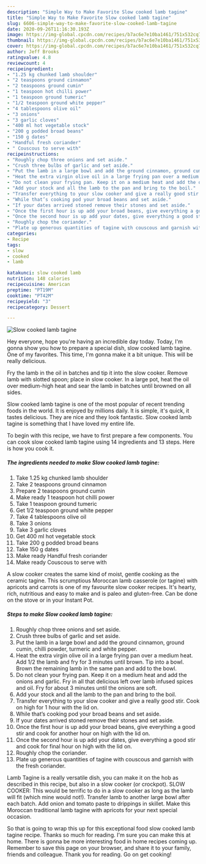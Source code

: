 ```yaml
---
description: "Simple Way to Make Favorite Slow cooked lamb tagine"
title: "Simple Way to Make Favorite Slow cooked lamb tagine"
slug: 6606-simple-way-to-make-favorite-slow-cooked-lamb-tagine
date: 2020-09-26T11:16:30.193Z
image: https://img-global.cpcdn.com/recipes/b7ac6e7e10ba1461/751x532cq70/slow-cooked-lamb-tagine-recipe-main-photo.jpg
thumbnail: https://img-global.cpcdn.com/recipes/b7ac6e7e10ba1461/751x532cq70/slow-cooked-lamb-tagine-recipe-main-photo.jpg
cover: https://img-global.cpcdn.com/recipes/b7ac6e7e10ba1461/751x532cq70/slow-cooked-lamb-tagine-recipe-main-photo.jpg
author: Jeff Brooks
ratingvalue: 4.8
reviewcount: 4
recipeingredient:
- "1.25 kg chunked lamb shoulder"
- "2 teaspoons ground cinnamon"
- "2 teaspoons ground cumin"
- "1 teaspoon hot chilli power"
- "1 teaspoon ground tumeric"
- "1/2 teaspoon ground white pepper"
- "4 tablespoons olive oil"
- "3 onions"
- "3 garlic cloves"
- "400 ml hot vegetable stock"
- "200 g podded broad beans"
- "150 g dates"
- "Handful fresh coriander"
- " Couscous to serve with"
recipeinstructions:
- "Roughly chop three onions and set aside."
- "Crush three bulbs of garlic and set aside."
- "Put the lamb in a large bowl and add the ground cinnamon, ground cumin, chilli powder, turmeric and white pepper."
- "Heat the extra virgin olive oil in a large frying pan over a medium heat. Add 1/2 the lamb and fry for 3 minutes until brown. Tip into a bowl. Brown the remaining lamb in the same pan and add to the bowl."
- "Do not clean your frying pan. Keep it on a medium heat and add the onions and garlic. Fry in all that delicious left over lamb infused spices and oil. Fry for about 3 minutes until the onions are soft."
- "Add your stock and all the lamb to the pan and bring to the boil."
- "Transfer everything to your slow cooker and give a really good stir. Cook on high for 1 hour with the lid on."
- "While that’s cooking pod your broad beans and set aside."
- "If your dates arrived stoned remove their stones and set aside."
- "Once the first hour is up add your broad beans, give everything a good stir and cook for another hour on high with the lid on."
- "Once the second hour is up add your dates, give everything a good stir and cook for final hour on high with the lid on."
- "Roughly chop the coriander."
- "Plate up generous quantities of tagine with couscous and garnish with the fresh coriander."
categories:
- Recipe
tags:
- slow
- cooked
- lamb

katakunci: slow cooked lamb 
nutrition: 148 calories
recipecuisine: American
preptime: "PT19M"
cooktime: "PT42M"
recipeyield: "3"
recipecategory: Dessert

---
```



![Slow cooked lamb tagine](https://img-global.cpcdn.com/recipes/b7ac6e7e10ba1461/751x532cq70/slow-cooked-lamb-tagine-recipe-main-photo.jpg)

Hey everyone, hope you're having an incredible day today. Today, I'm gonna show you how to prepare a special dish, slow cooked lamb tagine. One of my favorites. This time, I'm gonna make it a bit unique. This will be really delicious.

Fry the lamb in the oil in batches and tip it into the slow cooker. Remove lamb with slotted spoon; place in slow cooker. In a large pot, heat the oil over medium-high heat and sear the lamb in batches until browned on all sides.

Slow cooked lamb tagine is one of the most popular of recent trending foods in the world. It is enjoyed by millions daily. It is simple, it's quick, it tastes delicious. They are nice and they look fantastic. Slow cooked lamb tagine is something that I have loved my entire life.


To begin with this recipe, we have to first prepare a few components. You can cook slow cooked lamb tagine using 14 ingredients and 13 steps. Here is how you cook it.

<!--inarticleads1-->

##### The ingredients needed to make Slow cooked lamb tagine:

1. Take 1.25 kg chunked lamb shoulder
1. Take 2 teaspoons ground cinnamon
1. Prepare 2 teaspoons ground cumin
1. Make ready 1 teaspoon hot chilli power
1. Take 1 teaspoon ground tumeric
1. Get 1/2 teaspoon ground white pepper
1. Take 4 tablespoons olive oil
1. Take 3 onions
1. Take 3 garlic cloves
1. Get 400 ml hot vegetable stock
1. Take 200 g podded broad beans
1. Take 150 g dates
1. Make ready Handful fresh coriander
1. Make ready  Couscous to serve with


A slow cooker creates the same kind of moist, gentle cooking as the ceramic tagine. This scrumptious Moroccan lamb casserole (or tagine) with apricots and carrots is one of my favourite slow cooker recipes. It&#39;s hearty, rich, nutritious and easy to make and is paleo and gluten-free. Can be done on the stove or in your Instant Pot. 

<!--inarticleads2-->

##### Steps to make Slow cooked lamb tagine:

1. Roughly chop three onions and set aside.
1. Crush three bulbs of garlic and set aside.
1. Put the lamb in a large bowl and add the ground cinnamon, ground cumin, chilli powder, turmeric and white pepper.
1. Heat the extra virgin olive oil in a large frying pan over a medium heat. Add 1/2 the lamb and fry for 3 minutes until brown. Tip into a bowl. Brown the remaining lamb in the same pan and add to the bowl.
1. Do not clean your frying pan. Keep it on a medium heat and add the onions and garlic. Fry in all that delicious left over lamb infused spices and oil. Fry for about 3 minutes until the onions are soft.
1. Add your stock and all the lamb to the pan and bring to the boil.
1. Transfer everything to your slow cooker and give a really good stir. Cook on high for 1 hour with the lid on.
1. While that’s cooking pod your broad beans and set aside.
1. If your dates arrived stoned remove their stones and set aside.
1. Once the first hour is up add your broad beans, give everything a good stir and cook for another hour on high with the lid on.
1. Once the second hour is up add your dates, give everything a good stir and cook for final hour on high with the lid on.
1. Roughly chop the coriander.
1. Plate up generous quantities of tagine with couscous and garnish with the fresh coriander.


Lamb Tagine is a really versatile dish, you can make it on the hob as described in this recipe, but also in a slow cooker (or crockpot). SLOW COOKER: This would be terrific to do in a slow cooker as long as the lamb will fit (which mine would not!). Transfer lamb to another large bowl after each batch. Add onion and tomato paste to drippings in skillet. Make this Moroccan traditional lamb tagine with apricots for your next special occasion. 

So that is going to wrap this up for this exceptional food slow cooked lamb tagine recipe. Thanks so much for reading. I'm sure you can make this at home. There is gonna be more interesting food in home recipes coming up. Remember to save this page on your browser, and share it to your family, friends and colleague. Thank you for reading. Go on get cooking!
